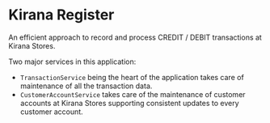 # Kirana Register

An efficient approach to record and process CREDIT / DEBIT transactions at Kirana Stores.

Two major services in this application:

- `TransactionService` being the heart of the application takes care of maintenance of all the transaction data.
- `CustomerAccountService` takes care of the maintenance of customer accounts at Kirana Stores supporting consistent updates to every customer account.
